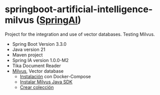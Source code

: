 # springboot-artificial-intelligence-milvus  ([SpringAI](https://spring.io/projects/spring-ai))
Project for the integration and use of vector databases. Testing Milvus.

- Spring Boot Version 3.3.0
- Java version 21
- Maven project
- Spring IA version 1.0.0-M2
- Tika Document Reader
- [Milvus](https://milvus.io/), Vector database
    - [Instalación](https://milvus.io/docs/es/install_standalone-docker-compose.md) con Docker-Compose
    - [Instalar Milvus Java SDK](https://milvus.io/docs/es/install-java.md)
    - [Crear colección](https://milvus.io/docs/es/manage-collections.md)